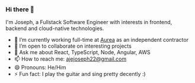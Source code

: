 ### Hi there 👋

I'm Joseph, a Fullstack Software Engineer with interests in frontend, backend and cloud-native technologies.

- 🔭 I’m currently working full-time at [Aurea](https://aureasoftware.com) as an independent contractor
- 👯 I’m open to collaborate on interesting projects
- 💬 Ask me about React, TypeScript, Node, Angular, AWS
- 📫 How to reach me: ajejoseph22@gmail.com
- 😄 Pronouns: He/Him
- ⚡ Fun fact: I play the guitar and sing pretty decently :)
